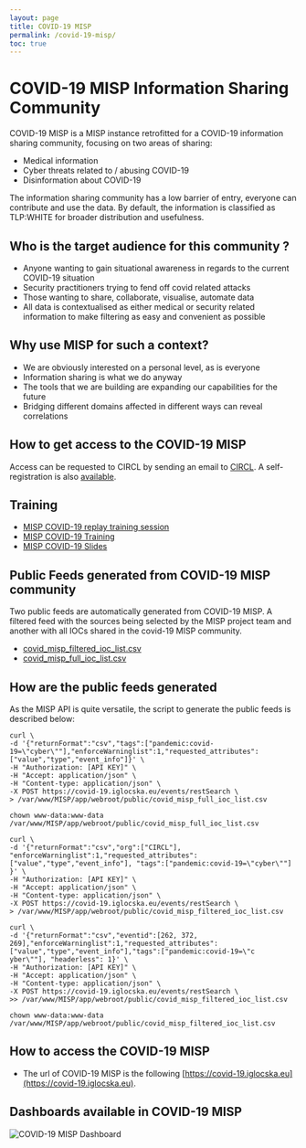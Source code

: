 ```yaml
---
layout: page
title: COVID-19 MISP
permalink: /covid-19-misp/
toc: true
---
```


# COVID-19 MISP Information Sharing Community


COVID-19 MISP is a MISP instance retrofitted for a COVID-19 information sharing community, focusing on two areas of sharing:

- Medical information
- Cyber threats related to / abusing COVID-19
- Disinformation about COVID-19

The information sharing community has a low barrier of entry, everyone can contribute and use the data. By default, the information is classified as TLP:WHITE for broader distribution and usefulness.

## Who is the target audience for this community ?

- Anyone wanting to gain situational awareness in regards to the current COVID-19 situation
- Security practitioners trying to fend off covid related attacks
- Those wanting to share, collaborate, visualise, automate data
- All data is contextualised as either medical or security related information to make filtering as easy and convenient as possible

## Why use MISP for such a context?

- We are obviously interested on a personal level, as is everyone
- Information sharing is what we do anyway
- The tools that we are building are expanding our capabilities for the future
- Bridging different domains affected in different ways can reveal correlations

## How to get access to the COVID-19 MISP

Access can be requested to CIRCL by sending an email to [CIRCL](mailto:info@circl.lu). A self-registration is also [available](https://covid-19.iglocska.eu/users/register).

## Training

- [MISP COVID-19 replay training session](https://bbb.secin.lu/playback/presentation/2.0/playback.html?meetingId=741e7d15e14e107dbfffe2106a8547abc8460f3e-1585312475228)
- [MISP COVID-19 Training](https://peertube.opencloud.lu/videos/watch/4f7acd4c-a909-4315-87aa-38ba95cceaf2)
- [MISP COVID-19 Slides](/misp-training/x.5-covid.pdf)

## Public Feeds generated from COVID-19 MISP community

Two public feeds are automatically generated from COVID-19 MISP. A filtered feed with the sources being selected by the MISP project team and another with all IOCs shared in the covid-19 MISP community.

- [covid_misp_filtered_ioc_list.csv](https://covid-19.iglocska.eu/public/covid_misp_filtered_ioc_list.csv)
- [covid_misp_full_ioc_list.csv](https://covid-19.iglocska.eu/public/covid_misp_full_ioc_list.csv)

## How are the public feeds generated

As the MISP API is quite versatile, the script to generate the public feeds is described below:

~~~~shell
curl \
-d '{"returnFormat":"csv","tags":["pandemic:covid-19=\"cyber\""],"enforceWarninglist":1,"requested_attributes":["value","type","event_info"]}' \
-H "Authorization: [API KEY]" \
-H "Accept: application/json" \
-H "Content-type: application/json" \
-X POST https://covid-19.iglocska.eu/events/restSearch \
> /var/www/MISP/app/webroot/public/covid_misp_full_ioc_list.csv

chown www-data:www-data /var/www/MISP/app/webroot/public/covid_misp_full_ioc_list.csv

curl \
-d '{"returnFormat":"csv","org":["CIRCL"], "enforceWarninglist":1,"requested_attributes":["value","type","event_info"], "tags":["pandemic:covid-19=\"cyber\""]
}' \
-H "Authorization: [API KEY]" \
-H "Accept: application/json" \
-H "Content-type: application/json" \
-X POST https://covid-19.iglocska.eu/events/restSearch \
> /var/www/MISP/app/webroot/public/covid_misp_filtered_ioc_list.csv

curl \
-d '{"returnFormat":"csv","eventid":[262, 372, 269],"enforceWarninglist":1,"requested_attributes":["value","type","event_info"],"tags":["pandemic:covid-19=\"c
yber\""], "headerless": 1}' \
-H "Authorization: [API KEY]" \
-H "Accept: application/json" \
-H "Content-type: application/json" \
-X POST https://covid-19.iglocska.eu/events/restSearch \
>> /var/www/MISP/app/webroot/public/covid_misp_filtered_ioc_list.csv

chown www-data:www-data /var/www/MISP/app/webroot/public/covid_misp_filtered_ioc_list.csv
~~~~

## How to access the COVID-19 MISP

- The url of COVID-19 MISP is the following [https://covid-19.iglocska.eu](https://covid-19.iglocska.eu).

## Dashboards available in COVID-19 MISP

![COVID-19 MISP Dashboard](/img/covid-dash.png)
